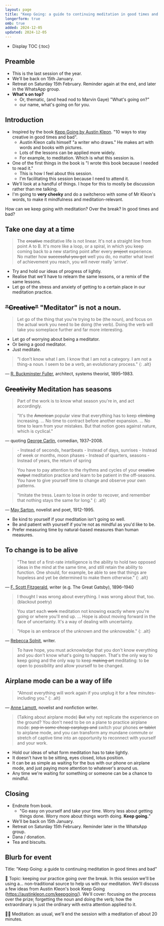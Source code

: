 ```yaml
---
layout: page
title: "Keep Going: a guide to continuing meditation in good times and bad (OMB session)"
longerform: true
omb: true
added: 2024-12-05
updated: 2024-12-05
---
```


* Display TOC
{:toc}

## Preamble

- This is the last session of the year.
- We'll be back on 15th January.
- Retreat on Saturday 15th February. Reminder again at the end, and later in the WhatsApp group.
- **What's on top?**
    - Or, thematic, (and head nod to Marvin Gaye) "What's going on?" 
    - our name, what's going on for you.

## Introduction

- Inspired by the book [Kepp Going by Austin Kleon](https://austinkleon.com/keepgoing/). "10 ways to stay creative in good times and bad".
    - Austin Kleon calls himself "a writer who draws." He makes art with words and books with pictures.
    - Lots of the lessons can be applied more widely.
    - For example, to meditation. Which is what this session is.
- One of the first things in the book is "I wrote this book because I needed to read it."
    - This is how I feel about this session.
    - I'm facilitating this session because I need to attend it.
- We'll look at a handful of things. I hope for this to mostly be discussion rather than me talking.
- I'm going to **very cheeky** and do a switcheroo with some of Mr Kleon's words, to make it mindfulness and meditation-relevant.

How can we keep going with meditation? Over the break? In good times and bad?

## Take one day at a time

> The <del>creative</del> meditative life is not linear. It's not a straight line from point A to B. It's more like a loop, or a spiral, in which you keep coming back to a new starting point after every <del>project</del> experience. No matter how <del>successful you get</del> well you do, no matter what level of achievement you reach, you will never really 'arrive'.

- Try and hold our ideas of progress of lightly.
- Realise that we'll have to relearn the same lessons, or a remix of the same lessons.
- Let go of the stress and anxiety of getting to a certain place in our meditation practice. 

## <del>"Creative"</del> "Meditator" is not a noun.

> Let go of the thing that you're trying to be (the noun), and focus on the actual work you need to be doing (the verb). Doing the verb will take you someplace further and far more interesting.

- Let go of worrying about being a meditator.
- Or being a good meditator.
- Just meditate.

> "I don't know what I am. I know that I am not a category. I am not a thing-a noun. I seem to be a verb, an evolutionary process."
{: .alt}
<p class="quote-source">&mdash; <a href="https://www.bfi.org/">R. Buckminster Fuller</a>, architect, systems theorist, 1895–1983.</p>

## <del>Creativity</del> Meditation has seasons

> Part of the work is to know what season you're in, and act accordingly.

> "It's the <del>American</del> popular view that everything has to keep <del>climbing</del> increasing. ... No time to contract before another expansion. ... No time to learn from your mistakes. But that notion goes against nature, which is cyclical."
<p class="quote-source">&mdash; quoting <a href="https://en.wikipedia.org/wiki/George_Carlin">George Carlin</a>, comedian, 1937–2008.</p>

<blockquote class="alt" markdown="1">
- Instead of seconds, heartbeats
- Instead of days, sunrises
- Instead of week or months, moon phases
- Instead of quarters, seasons
- Instead of years, the return of spring
</blockquote>

> You have to pay attention to the rhythms and cycles of your <del>creative output</del> meditation practice and learn to be patient in the off-seasons. You have to give yourself time to change and observe your own patterns.

> "Imitate the tress. Learn to lose in order to recover, and remember that nothing stays the same for long."
{: .alt}
<p class="quote-source">&mdash; <a href="https://www.poetryfoundation.org/poets/may-sarton">May Sarton</a>, novelist and poet, 1912-1995.</p>

- Be kind to yourself if your meditation isn't going so well.
- Be and patient with yourself if you're not as mindful as you'd like to be.
- Prefer measuring time by natural-based measures than human measures.

## To change is to be alive

> "The test of a first-rate intelligence is the ability to hold two opposed ideas in the mind at the same time, and still retain the ability to function. One should, for example, be able to see that things are hopeless and yet be determined to make them otherwise."
{: .alt}
<p class="quote-source">&mdash; <a href="https://en.wikipedia.org/wiki/F._Scott_Fitzgerald">F. Scott Fitzgerald</a>, writer (e.g. The Great Gatsby), 1896–1940</p>

> I thought I was wrong about everything. I was wrong about that, too. (blackout poetry) 

> You start each <del>work</del> meditation not knowing exactly where you're going or where you'll end up. ... Hope is about moving forward in the face of uncertainty. It's a way of dealing with uncertainty.

> "Hope is an embrace of the unknown and the unknowable."
{: .alt}
<p class="quote-source">&mdash; <a href="http://rebeccasolnit.net/">Rebecca Solnit</a>, writer.</p>

> To have hope, you must acknowledge that you don't know everything and you don't know what's going to happen. That's the only way to keep going and the only way to keep <del>making art</del> meditating: to be open to possibility and allow yourself to be changed.

## Airplane mode can be a way of life

> "Almost everything will work again if you unplug it for a few minutes-including you."
{: .alt}
<p class="quote-source">&mdash; <a href="https://en.wikipedia.org/wiki/Anne_Lamott">Anne Lamott</a>, novelist and nonfiction writer.</p>

> (Talking about airplane mode) <del>But</del> why not replicate the experience on the ground? You don't need to be on a plane to practice airplane mode: <del>pop in some cheap earplugs and</del> switch your phones <del>or tablet</del> to airplane mode, and you can transform any mundane commute or stretch of captive time into an opportunity to reconnect with yourself and your work.

- Hold our ideas of what form meditation has to take lightly.
- It doesn't have to be sitting, eyes closed, lotus position.
- It can be as simple as waiting for the bus with our phone on airplane mode, and just paying more attention to whatever's around us.
- Any time we're waiting for something or someone can be a chance to mindful.

## Closing

- Endnote from book.
    - "Go easy on yourself and take your time. Worry less about getting things done. Worry more about things worth doing. **Keep going.**"
- We'll be back on 15th January.
- Retreat on Saturday 15th February. Reminder later in the WhatsApp group.
- Dana / donation.
- Tea and biscuits.

## Blurb for event

Title: "Keep Going: a guide to continuing meditation in good times and bad"

📘 Topic: keeping our practice going over the break. In this session we'll be using a... non-traditional source to help us with our meditation. We'll discuss a few ideas from Austin Kleon's book Keep Going (https://austinkleon.com/keepgoing/). We'll cover: focusing on the process over the prize; forgetting the noun and doing the verb; how the extraordinary is just the ordinary with extra attention applied to it.

🧘‍♀️ Meditation: as usual, we'll end the session with a meditation of about 20 minutes.